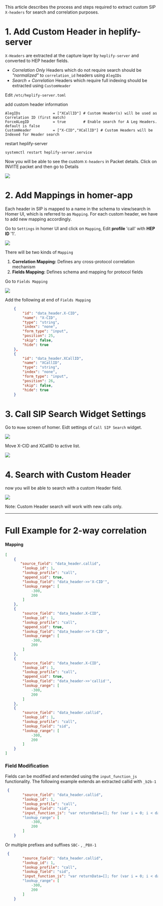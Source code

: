 This article describes the process and steps required to extract custom SIP `X-headers` for search and correlation purposes.

# 1. Add Custom Header in heplify-server 

`X-Headers` are extracted at the capture layer by `heplify-server` and converted to HEP header fields.

- *Correlation Only* Headers which do not require search should be _"normalized"_ to `correlation_id` headers using `AlegIDs`
- *Search + Correlation* Headers which require full indexing should be extracted using `CustomHeader` 

Edit `/etc/heplify-server.toml`

add custom header information 
```
AlegIDs               = ["XCallID"] # Custom Header(s) will be used as Correlation ID (first match)
ForceALegID           = true        # Enable search for A Leg Headers. default is false
CustomHeader          = ["X-CID","XCallID"] # Custom Headers will be Indexed for Header search
```

restart heplify-server
```
systemctl restart heplify-server.service
```
Now you will be able to see the custom `X-headers` in Packet details. Click on INVITE packet and then go to Details

![](https://i.imgur.com/ajngs6K.jpg)

# 2. Add Mappings in homer-app

Each header in SIP is mapped to a name in the schema to view/search in Homer UI, which is referred to as `Mapping`. For each custom header, we have to add new mapping accordingly.
  
Go to `Settings` in homer UI and click on `Mapping`, Edit **profile** 'call' with **HEP ID** '1'. 

![](https://i.imgur.com/w8DvAXQ.jpg)

There will be two kinds of `Mapping` 
1. **Correlation Mapping:** Defines any cross-protocol correlation mechanism
2. **Fields Mapping:** Defines schema and mapping for protocol fields

Go to `Fields Mapping`

![](https://i.imgur.com/9Xvtcts.jpg)

Add the following at end of `Fields Mapping`

```json
    {
        "id": "data_header.X-CID",
        "name": "X-CID",
        "type": "string",
        "index": "none",
        "form_type": "input",
        "position": 25,
        "skip": false,
        "hide": true
    },
    {
        "id": "data_header.XCallID",
        "name": "XCallID",
        "type": "string",
        "index": "none",
        "form_type": "input",
        "position": 26,
        "skip": false,
        "hide": true
    }
```

# 3. Call SIP Search Widget Settings

Go to `Home` screen of homer. Eidt settings of `Call SIP Search` widget. 

![](https://i.imgur.com/y1t6x4I.jpg)

Move X-CID and XCallID to active list. 

![](https://i.imgur.com/YcbD3on.jpg)

# 4. Search with Custom Header

now you will be able to search with a custom Header field.

![](https://i.imgur.com/6Vy6jYX.jpg) 

Note: Custom Header search will work with new calls only. 

----------

# Full Example for 2-way correlation

#### Mapping
```json
[
    {
       "source_field": "data_header.callid",
        "lookup_id": 1,
        "lookup_profile": "call",
        "append_sid": true,
        "lookup_field": "data_header->>'X-CID'",
        "lookup_range": [
            -300,
            200
        ]
    },
    {
        "source_field": "data_header.X-CID",
        "lookup_id": 1,
        "lookup_profile": "call",
        "append_sid": true,
        "lookup_field": "data_header->>'X-CID'",
        "lookup_range": [
            -300,
            200
        ]
    },
    {
        "source_field": "data_header.X-CID",
        "lookup_id": 1,
        "lookup_profile": "call",
        "append_sid": true,
        "lookup_field": "data_header->>'callid'",
        "lookup_range": [
            -300,
            200
        ]
    },
    {
        "source_field": "data_header.callid",
        "lookup_id": 1,
        "lookup_profile": "call",
        "lookup_field": "sid",
        "lookup_range": [
            -300,
            200
        ]
    }
]
```


### Field Modification
Fields can be modified and extended using the `input_function_js` functionality. The following example extends an extracted callid with `_b2b-1`

```json
 {
        "source_field": "data_header.callid",
        "lookup_id": 1,
        "lookup_profile": "call",
        "lookup_field": "sid",
        "input_function_js": "var returnData=[]; for (var i = 0; i < data.length; i++) { returnData.push(data[i]+'_b2b-1'); }; returnData;"
        "lookup_range": [
            -300,
            200
        ]
    }


```

Or multiple prefixes and suffixes `SBC-` , `_PBX-1`

```json
 {
        "source_field": "data_header.callid",
        "lookup_id": 1,
        "lookup_profile": "call",
        "lookup_field": "sid",
        "input_function_js": "var returnData=[]; for (var i = 0; i < data.length; i++) { returnData.push('SBC-'+data[i]); returnData.push(data[i]+'_PBX-1'); }; returnData;"
        "lookup_range": [
            -300,
            200
        ]
    }


```

